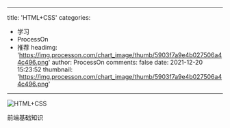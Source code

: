 
---
title: 'HTML+CSS'
categories: 
 - 学习
 - ProcessOn
 - 推荐
headimg: 'https://img.processon.com/chart_image/thumb/5903f7a9e4b027506a44c496.png'
author: ProcessOn
comments: false
date: 2021-12-20 15:23:52
thumbnail: 'https://img.processon.com/chart_image/thumb/5903f7a9e4b027506a44c496.png'
---

<div>   
<img class="thumb" alt="HTML+CSS" src="https://img.processon.com/chart_image/thumb/5903f7a9e4b027506a44c496.png" referrerpolicy="no-referrer">
<p>前端基础知识</p>  
</div>
            
